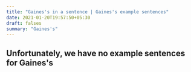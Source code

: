 ```yaml
---
title: "Gaines's in a sentence | Gaines's example sentences"
date: 2021-01-20T19:57:50+05:30
draft: falses
summary: "Gaines's"
---
```

## Unfortunately, we have no example sentences for Gaines's                 
